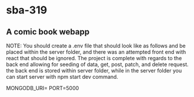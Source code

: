 # sba-319

## A comic book webapp


NOTE: You should create a .env file that should look like as follows and be placed within the server folder, and there was an attempted front end with react that should be ignored. The project is complete with regards to the back end allowing for seeding of data, get, post, patch, and delete request. the back end is stored within server folder, while in the server folder you can start server with npm start dev command. 

MONGODB_URI=<mongo db connection string>
PORT=5000
